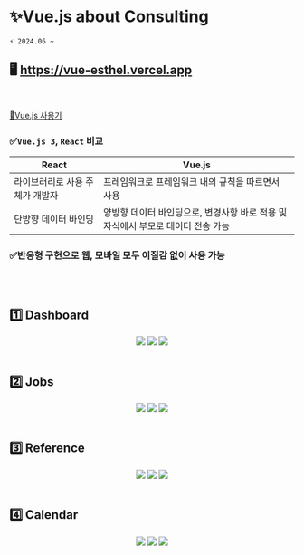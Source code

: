 # ✨Vue.js about Consulting

```git
⚡ 2024.06 ~
```

## 🖥️ https://vue-esthel.vercel.app

<br />

[📝Vue.js 사용기](https://esthel.notion.site/Vue-js-feat-vite-a76ca599a0ea4a72a067bfb0c151ace2?pvs=4)
<br />

### ✅`Vue.js 3`, `React` 비교

|React|Vue.js|
|--|--|
|라이브러리로 사용 주체가 개발자|프레임워크로 프레임워크 내의 규칙을 따르면서 사용|
|단방향 데이터 바인딩|양방향 데이터 바인딩으로, 변경사항 바로 적용 및 자식에서 부모로 데이터 전송 가능|

### ✅반응형 구현으로 웹, 모바일 모두 이질감 없이 사용 가능
<br /><br />

## 1️⃣ Dashboard

<div align='center'>
  <img src='https://github.com/esthel7/vue.js/assets/96722691/1364b622-9c83-48cb-931c-445ef5fe93a1' />
  <img src='https://github.com/esthel7/vue.js/assets/96722691/48286345-2190-4618-939f-3e91e0a3c2c7' />
  <img src='https://github.com/esthel7/vue.js/assets/96722691/57c1031d-6182-4a21-923b-82d9bf278763' />
</div>
<br />

## 2️⃣ Jobs

<div align='center'>
  <img src="https://github.com/esthel7/vue.js/assets/96722691/1dfc66b7-77ee-486b-a0dc-3147b9326989" />
  <img src="https://github.com/esthel7/vue.js/assets/96722691/24e5f13e-068e-4af9-ac2b-13aece7e6560" />
  <img src="https://github.com/esthel7/vue.js/assets/96722691/cf3d4b56-c2f2-406e-a50b-8cacc506245d" />
</div>
<br />

## 3️⃣ Reference

<div align='center'>
  <img src="https://github.com/esthel7/vue.js/assets/96722691/57c4b4fc-ad5f-4474-a31a-93f0a64e13ef" />
  <img src="https://github.com/esthel7/vue.js/assets/96722691/b85f04b3-8aab-4d14-949b-cfbbf9e9ee59" />
  <img src="https://github.com/esthel7/vue.js/assets/96722691/51825518-9846-41cc-9c64-203f2875ad9c" />
</div>
<br />

## 4️⃣ Calendar

<div align='center'>
  <img src="https://github.com/esthel7/vue.js/assets/96722691/209e9721-92ce-47bd-956b-d5ee39422f9f" />
  <img src="https://github.com/esthel7/vue.js/assets/96722691/b0c073bd-423f-462d-947a-252311291577" />
  <img src="https://github.com/esthel7/vue.js/assets/96722691/65a16977-84df-4b2b-9b88-d8955fc3ce4a" />
</div>
<br />
